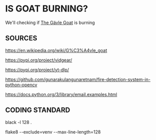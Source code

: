 # IS GOAT BURNING?

We'll checking if [The Gävle Goat](https://www.youtube.com/watch?v=TqvguE5cKT0) is burning 

## SOURCES

https://en.wikipedia.org/wiki/G%C3%A4vle_goat

https://pypi.org/project/vidgear/

https://pypi.org/project/yt-dlp/

https://github.com/gunarakulangunaretnam/fire-detection-system-in-python-opencv

https://docs.python.org/3/library/email.examples.html

## CODING STANDARD

black -l 128 .

flake8 --exclude=venv --max-line-length=128
